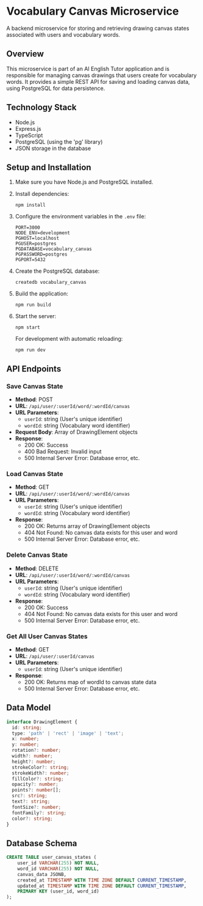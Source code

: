# Vocabulary Canvas Microservice

A backend microservice for storing and retrieving drawing canvas states associated with users and vocabulary words.

## Overview

This microservice is part of an AI English Tutor application and is responsible for managing canvas drawings that users create for vocabulary words. It provides a simple REST API for saving and loading canvas data, using PostgreSQL for data persistence.

## Technology Stack

- Node.js
- Express.js
- TypeScript
- PostgreSQL (using the 'pg' library)
- JSON storage in the database

## Setup and Installation

1. Make sure you have Node.js and PostgreSQL installed.

2. Install dependencies:
   ```
   npm install
   ```

3. Configure the environment variables in the `.env` file:
   ```
   PORT=3000
   NODE_ENV=development
   PGHOST=localhost
   PGUSER=postgres
   PGDATABASE=vocabulary_canvas
   PGPASSWORD=postgres
   PGPORT=5432
   ```

4. Create the PostgreSQL database:
   ```
   createdb vocabulary_canvas
   ```

5. Build the application:
   ```
   npm run build
   ```

6. Start the server:
   ```
   npm start
   ```

   For development with automatic reloading:
   ```
   npm run dev
   ```

## API Endpoints

### Save Canvas State
- **Method**: POST
- **URL**: `/api/user/:userId/word/:wordId/canvas`
- **URL Parameters**:
  - `userId`: string (User's unique identifier)
  - `wordId`: string (Vocabulary word identifier)
- **Request Body**: Array of DrawingElement objects
- **Response**:
  - 200 OK: Success
  - 400 Bad Request: Invalid input
  - 500 Internal Server Error: Database error, etc.

### Load Canvas State
- **Method**: GET
- **URL**: `/api/user/:userId/word/:wordId/canvas`
- **URL Parameters**:
  - `userId`: string (User's unique identifier)
  - `wordId`: string (Vocabulary word identifier)
- **Response**:
  - 200 OK: Returns array of DrawingElement objects
  - 404 Not Found: No canvas data exists for this user and word
  - 500 Internal Server Error: Database error, etc.

### Delete Canvas State
- **Method**: DELETE
- **URL**: `/api/user/:userId/word/:wordId/canvas`
- **URL Parameters**:
  - `userId`: string (User's unique identifier)
  - `wordId`: string (Vocabulary word identifier)
- **Response**:
  - 200 OK: Success
  - 404 Not Found: No canvas data exists for this user and word
  - 500 Internal Server Error: Database error, etc.

### Get All User Canvas States
- **Method**: GET
- **URL**: `/api/user/:userId/canvas`
- **URL Parameters**:
  - `userId`: string (User's unique identifier)
- **Response**:
  - 200 OK: Returns map of wordId to canvas state data
  - 500 Internal Server Error: Database error, etc.

## Data Model

```typescript
interface DrawingElement {
  id: string;
  type: 'path' | 'rect' | 'image' | 'text';
  x: number;
  y: number;
  rotation?: number;
  width?: number;
  height?: number;
  strokeColor?: string;
  strokeWidth?: number;
  fillColor?: string;
  opacity?: number;
  points?: number[];
  src?: string;
  text?: string;
  fontSize?: number;
  fontFamily?: string;
  color?: string;
}
```

## Database Schema

```sql
CREATE TABLE user_canvas_states (
    user_id VARCHAR(255) NOT NULL,
    word_id VARCHAR(255) NOT NULL,
    canvas_data JSONB,
    created_at TIMESTAMP WITH TIME ZONE DEFAULT CURRENT_TIMESTAMP,
    updated_at TIMESTAMP WITH TIME ZONE DEFAULT CURRENT_TIMESTAMP,
    PRIMARY KEY (user_id, word_id)
);
```
